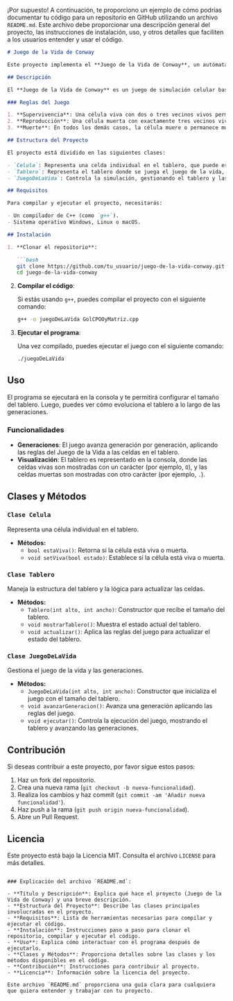 ¡Por supuesto! A continuación, te proporciono un ejemplo de cómo podrías documentar tu código para un repositorio en GitHub utilizando un archivo `README.md`. Este archivo debe proporcionar una descripción general del proyecto, las instrucciones de instalación, uso, y otros detalles que faciliten a los usuarios entender y usar el código.

```markdown
# Juego de la Vida de Conway

Este proyecto implementa el **Juego de la Vida de Conway**, un autómata celular desarrollado por el matemático británico John Conway. El objetivo de este proyecto es simular las reglas del juego de la vida de Conway en un tablero bidimensional y visualizar las generaciones del autómata.

## Descripción

El **Juego de la Vida de Conway** es un juego de simulación celular basado en un conjunto de reglas matemáticas que determina el estado de las celdas en un tablero. Cada celda del tablero puede estar viva o muerta y su siguiente estado depende de las celdas vecinas.

### Reglas del Juego

1. **Supervivencia**: Una célula viva con dos o tres vecinos vivos permanece viva.
2. **Reproducción**: Una célula muerta con exactamente tres vecinos vivos se convierte en viva.
3. **Muerte**: En todos los demás casos, la célula muere o permanece muerta.

## Estructura del Proyecto

El proyecto está dividido en las siguientes clases:

- `Celula`: Representa una celda individual en el tablero, que puede estar viva o muerta.
- `Tablero`: Representa el tablero donde se juega el juego de la vida, almacenando las celdas y manejando la lógica de actualización.
- `JuegoDeLaVida`: Controla la simulación, gestionando el tablero y las generaciones.

## Requisitos

Para compilar y ejecutar el proyecto, necesitarás:

- Un compilador de C++ (como `g++`).
- Sistema operativo Windows, Linux o macOS.

## Instalación

1. **Clonar el repositorio**:

   ```bash
   git clone https://github.com/tu_usuario/juego-de-la-vida-conway.git
   cd juego-de-la-vida-conway
   ```

2. **Compilar el código**:

   Si estás usando `g++`, puedes compilar el proyecto con el siguiente comando:

   ```bash
   g++ -o juegoDeLaVida GolCPOOyMatriz.cpp
   ```

3. **Ejecutar el programa**:

   Una vez compilado, puedes ejecutar el juego con el siguiente comando:

   ```bash
   ./juegoDeLaVida
   ```

## Uso

El programa se ejecutará en la consola y te permitirá configurar el tamaño del tablero. Luego, puedes ver cómo evoluciona el tablero a lo largo de las generaciones.

### Funcionalidades

- **Generaciones**: El juego avanza generación por generación, aplicando las reglas del Juego de la Vida a las celdas en el tablero.
- **Visualización**: El tablero es representado en la consola, donde las celdas vivas son mostradas con un carácter (por ejemplo, `O`), y las celdas muertas son mostradas con otro carácter (por ejemplo, `.`).

## Clases y Métodos

### `Clase Celula`

Representa una célula individual en el tablero.

- **Métodos:**
  - `bool estaViva()`: Retorna si la célula está viva o muerta.
  - `void setViva(bool estado)`: Establece si la célula está viva o muerta.

### `Clase Tablero`

Maneja la estructura del tablero y la lógica para actualizar las celdas.

- **Métodos:**
  - `Tablero(int alto, int ancho)`: Constructor que recibe el tamaño del tablero.
  - `void mostrarTablero()`: Muestra el estado actual del tablero.
  - `void actualizar()`: Aplica las reglas del juego para actualizar el estado del tablero.

### `Clase JuegoDeLaVida`

Gestiona el juego de la vida y las generaciones.

- **Métodos:**
  - `JuegoDeLaVida(int alto, int ancho)`: Constructor que inicializa el juego con el tamaño del tablero.
  - `void avanzarGeneracion()`: Avanza una generación aplicando las reglas del juego.
  - `void ejecutar()`: Controla la ejecución del juego, mostrando el tablero y avanzando las generaciones.

## Contribución

Si deseas contribuir a este proyecto, por favor sigue estos pasos:

1. Haz un fork del repositorio.
2. Crea una nueva rama (`git checkout -b nueva-funcionalidad`).
3. Realiza los cambios y haz commit (`git commit -am 'Añadir nueva funcionalidad'`).
4. Haz push a la rama (`git push origin nueva-funcionalidad`).
5. Abre un Pull Request.

## Licencia

Este proyecto está bajo la Licencia MIT. Consulta el archivo `LICENSE` para más detalles.

```

### Explicación del archivo `README.md`:

- **Título y Descripción**: Explica qué hace el proyecto (Juego de la Vida de Conway) y una breve descripción.
- **Estructura del Proyecto**: Describe las clases principales involucradas en el proyecto.
- **Requisitos**: Lista de herramientas necesarias para compilar y ejecutar el código.
- **Instalación**: Instrucciones paso a paso para clonar el repositorio, compilar y ejecutar el código.
- **Uso**: Explica cómo interactuar con el programa después de ejecutarlo.
- **Clases y Métodos**: Proporciona detalles sobre las clases y los métodos disponibles en el código.
- **Contribución**: Instrucciones para contribuir al proyecto.
- **Licencia**: Información sobre la licencia del proyecto.

Este archivo `README.md` proporciona una guía clara para cualquiera que quiera entender y trabajar con tu proyecto.
